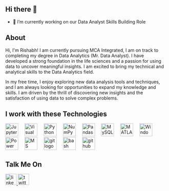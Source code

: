 ## Hi there 👋

<!--
**RishabhBhatt28/RishabhBhatt28** is a ✨ _special_ ✨ repository because its `README.md` (this file) appears on your GitHub profile.
Here are some ideas to get you started:
-->

- 🔭 I’m currently working on our Data Analyst Skills Building Role

## About 

Hi, I'm Rishabh! I am currently pursuing MCA Integrated, I am on track to completing my degree in Data Analytics (Mr. Data Analyst). I have developed a strong foundation in the life sciences and a passion for using data to uncover meaningful insights. I am excited to bring my technical and analytical skills to the Data Analytics field.

In my free time, I enjoy exploring new data analysis tools and techniques, and I am always looking for opportunities to expand my knowledge and skills. I am driven by the thrill of discovering new insights and the satisfaction of using data to solve complex problems.

###
<h2> I work with these Technologies </h2>
<div align="left">
  <img src="https://user-images.githubusercontent.com/25181517/183914128-3fc88b4a-4ac1-40e6-9443-9a30182379b7.png" height="40" alt="Jupyter Notebook logo"  />
  <img width="12" />
  <img src="https://user-images.githubusercontent.com/25181517/192108891-d86b6220-e232-423a-bf5f-90903e6887c3.png" height="40" alt="Visual Studio Code logo"  />
  <img width="12" />
  <img src="https://user-images.githubusercontent.com/25181517/183423507-c056a6f9-1ba8-4312-a350-19bcbc5a8697.png" height="40" alt="Python logo"  />
  <img width="12" />
  <img src="https://github.com/marwin1991/profile-technology-icons/assets/76012086/4ec200c2-acdf-4c42-b419-cd49cba3d09f" height="40" alt="NumPy logo"  />
  <img width="12" />
  <img src="https://github.com/marwin1991/profile-technology-icons/assets/76012086/24b02d77-2f28-43c7-b5d6-e15e3395851b" height="40" alt="Pandas logo"  />
  <img width="12" />
  <img src="https://user-images.githubusercontent.com/25181517/183896128-ec99105a-ec1a-4d85-b08b-1aa1620b2046.png" height="40" alt="MySQL logo"  />
  <img width="12" />
  <img src="https://user-images.githubusercontent.com/25181517/192106593-610ee31c-995e-4f24-b8e1-0f18eead6fae.png" height="40" alt="MATLAB logo"  />
  <img width="12" />
  <img src="https://user-images.githubusercontent.com/25181517/186884150-05e9ff6d-340e-4802-9533-2c3f02363ee3.png" height="40" alt="Windows logo"  />
  <img width="12" />
  <img src="https://upload.wikimedia.org/wikipedia/commons/thumb/c/cf/New_Power_BI_Logo.svg/600px-New_Power_BI_Logo.svg.png?20210102182532" height="40" alt="Power Bi logo"  />
  <img width="12" />
  <img src="https://e7.pngegg.com/pngimages/417/369/png-clipart-microsoft-excel-logo-microsoft-word-microsoft-office-365-pivot-table-excel-office-xlsx-icon-microsoft-excel-logo-miscellaneous-template-thumbnail.png" height="40" alt="MS Excel logo"  />
  <img width="12" />
  <img src="https://cdn.jsdelivr.net/gh/devicons/devicon/icons/git/git-original.svg" height="40" alt="git logo"  />
  <img width="12" />
  <img src="https://cdn.jsdelivr.net/gh/devicons/devicon/icons/bash/bash-original.svg" height="40" alt="bash logo"  />
  <img width="12" />
  <img src="https://cdn.jsdelivr.net/gh/devicons/devicon/icons/github/github-original.svg" height="40" alt="github logo"  />
  <img width="12" />
</div>

###
<H2>Talk Me On</H2>
<div align="left">
  <a href="https://www.linkedin.com/in/rishabh-bhatt-bb4b8a204/" target="_blank">
    <img src="https://img.shields.io/static/v1?message=LinkedIn&logo=linkedin&label=&color=0077B5&logoColor=white&labelColor=&style=for-the-badge" height="35" alt="linkedin logo"  />
  </a>
  <a href="https://twitter.com/Rishabh280403" target="_blank">
    <img src="https://img.shields.io/static/v1?message=Twitter&logo=twitter&label=&color=1DA1F2&logoColor=white&labelColor=&style=for-the-badge" height="35" alt="twitter logo"  />
  </a>
</div>

